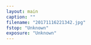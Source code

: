```yaml
---
layout: main
caption: ""
filename: "20171116221342.jpg"
fstop: "Unknown"
exposure: "Unknown"
---
```

